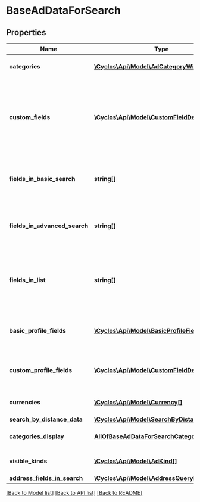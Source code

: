 # BaseAdDataForSearch

## Properties
Name | Type | Description | Notes
------------ | ------------- | ------------- | -------------
**categories** | [**\Cyclos\Api\Model\AdCategoryWithChildren[]**](AdCategoryWithChildren.md) | The advertisement categories each with its children, forming a tree | [optional] 
**custom_fields** | [**\Cyclos\Api\Model\CustomFieldDetailed[]**](CustomFieldDetailed.md) | The list of custom fields that are either to be used as search filter (if its internal name is present on either  &#x60;fieldsInBasicSearch&#x60; or &#x60;fieldsInAdvancedSearch&#x60;) and / or in the result list (if its internal name is present on &#x60;fieldsInList&#x60;). | [optional] 
**fields_in_basic_search** | **string[]** | The internal names of the custom fields that should be used as search filters in the basic section (separated fields, not keywords) | [optional] 
**fields_in_advanced_search** | **string[]** | The internal names of the custom fields that should be used as search filters in the advanced section (separated fields, not keywords) | [optional] 
**fields_in_list** | **string[]** | The internal names of the custom fields that will be returned together with each advertisement, and should be shown in the result list. This feature is planned, but not yet available. | [optional] 
**basic_profile_fields** | [**\Cyclos\Api\Model\BasicProfileFieldInput[]**](BasicProfileFieldInput.md) | The list of basic user profile fields that can be used as search filters. Only returned if searching user advertisements. | [optional] 
**custom_profile_fields** | [**\Cyclos\Api\Model\CustomFieldDetailed[]**](CustomFieldDetailed.md) | The list of custom user profile fields that can be used as search filters. Only returned if searching user advertisements. | [optional] 
**currencies** | [**\Cyclos\Api\Model\Currency[]**](Currency.md) | The currencies the authenticated user may use to filter by price | [optional] 
**search_by_distance_data** | [**\Cyclos\Api\Model\SearchByDistanceData**](SearchByDistanceData.md) |  | [optional] 
**categories_display** | [**AllOfBaseAdDataForSearchCategoriesDisplay**](AllOfBaseAdDataForSearchCategoriesDisplay.md) | The category view configured for the logged user. | [optional] 
**visible_kinds** | [**\Cyclos\Api\Model\AdKind[]**](AdKind.md) | The advertisement kinds that can be searched by the authenticated user | [optional] 
**address_fields_in_search** | [**\Cyclos\Api\Model\AddressQueryFieldEnum[]**](AddressQueryFieldEnum.md) |  | [optional] 

[[Back to Model list]](../../README.md#documentation-for-models) [[Back to API list]](../../README.md#documentation-for-api-endpoints) [[Back to README]](../../README.md)

